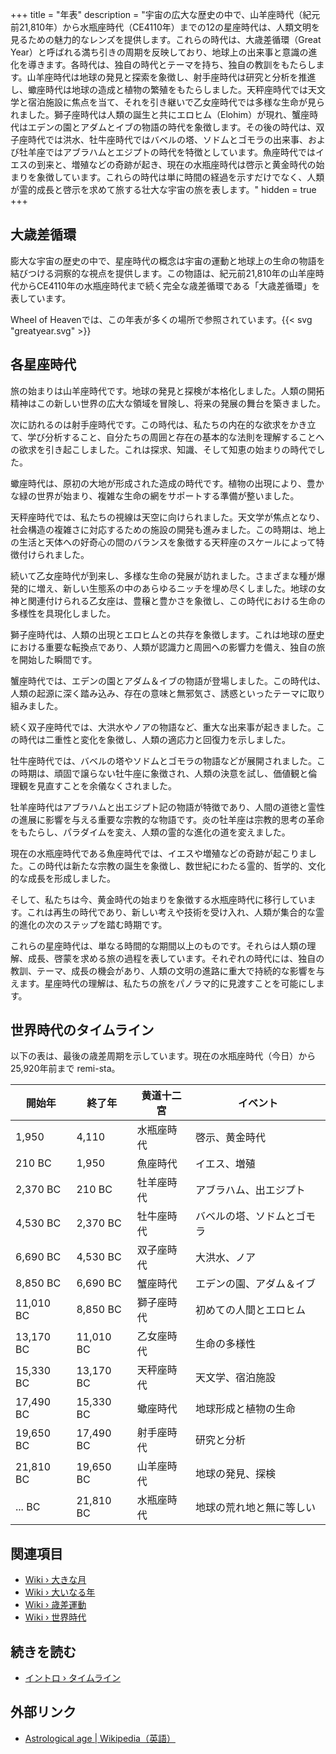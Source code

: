 +++
title = "年表"
description = "宇宙の広大な歴史の中で、山羊座時代（紀元前21,810年）から水瓶座時代（CE4110年）までの12の星座時代は、人類文明を見るための魅力的なレンズを提供します。これらの時代は、大歳差循環（Great Year）と呼ばれる満ち引きの周期を反映しており、地球上の出来事と意識の進化を導きます。各時代は、独自の時代とテーマを持ち、独自の教訓をもたらします。山羊座時代は地球の発見と探索を象徴し、射手座時代は研究と分析を推進し、蠍座時代は地球の造成と植物の繁殖をもたらしました。天秤座時代では天文学と宿泊施設に焦点を当て、それを引き継いで乙女座時代では多様な生命が見られました。獅子座時代は人類の誕生と共にエロヒム（Elohim）が現れ、蟹座時代はエデンの園とアダムとイブの物語の時代を象徴します。その後の時代は、双子座時代では洪水、牡牛座時代ではバベルの塔、ソドムとゴモラの出来事、および牡羊座ではアブラハムとエジプトの時代を特徴としています。魚座時代ではイエスの到来と、増殖などの奇跡が起き、現在の水瓶座時代は啓示と黄金時代の始まりを象徴しています。これらの時代は単に時間の経過を示すだけでなく、人類が霊的成長と啓示を求めて旅する壮大な宇宙の旅を表します。"
hidden = true
+++

## 大歳差循環

膨大な宇宙の歴史の中で、星座時代の概念は宇宙の運動と地球上の生命の物語を結びつける洞察的な視点を提供します。この物語は、紀元前21,810年の山羊座時代からCE4110年の水瓶座時代まで続く完全な歳差循環である「大歳差循環」を表しています。

Wheel of Heavenでは、この年表が多くの場所で参照されています。{{< svg "greatyear.svg" >}}

## 各星座時代

旅の始まりは山羊座時代です。地球の発見と探検が本格化しました。人類の開拓精神はこの新しい世界の広大な領域を冒険し、将来の発展の舞台を築きました。

次に訪れるのは射手座時代です。この時代は、私たちの内在的な欲求をかき立て、学び分析すること、自分たちの周囲と存在の基本的な法則を理解することへの欲求を引き起こしました。これは探求、知識、そして知恵の始まりの時代でした。

蠍座時代は、原初の大地が形成された造成の時代です。植物の出現により、豊かな緑の世界が始まり、複雑な生命の網をサポートする準備が整いました。

天秤座時代では、私たちの視線は天空に向けられました。天文学が焦点となり、社会構造の複雑さに対応するための施設の開発も進みました。この時期は、地上の生活と天体への好奇心の間のバランスを象徴する天秤座のスケールによって特徴付けられました。

続いて乙女座時代が到来し、多様な生命の発展が訪れました。さまざまな種が爆発的に増え、新しい生態系の中のあらゆるニッチを埋め尽くしました。地球の女神と関連付けられる乙女座は、豊穣と豊かさを象徴し、この時代における生命の多様性を具現化しました。

獅子座時代は、人類の出現とエロヒムとの共存を象徴します。これは地球の歴史における重要な転換点であり、人類が認識力と周囲への影響力を備え、独自の旅を開始した瞬間です。

蟹座時代では、エデンの園とアダム＆イブの物語が登場しました。この時代は、人類の起源に深く踏み込み、存在の意味と無邪気さ、誘惑といったテーマに取り組みました。

続く双子座時代では、大洪水やノアの物語など、重大な出来事が起きました。この時代は二重性と変化を象徴し、人類の適応力と回復力を示しました。

牡牛座時代では、バベルの塔やソドムとゴモラの物語などが展開されました。この時期は、頑固で譲らない牡牛座に象徴され、人類の決意を試し、価値観と倫理観を見直すことを余儀なくされました。

牡羊座時代はアブラハムと出エジプト記の物語が特徴であり、人間の道徳と霊性の進展に影響を与える重要な宗教的な物語です。炎の牡羊座は宗教的思考の革命をもたらし、パラダイムを変え、人類の霊的な進化の道を変えました。

現在の水瓶座時代である魚座時代では、イエスや増殖などの奇跡が起こりました。この時代は新たな宗教の誕生を象徴し、数世紀にわたる霊的、哲学的、文化的な成長を形成しました。

そして、私たちは今、黄金時代の始まりを象徴する水瓶座時代に移行しています。これは再生の時代であり、新しい考えや技術を受け入れ、人類が集合的な霊的進化の次のステップを踏む時期です。

これらの星座時代は、単なる時間的な期間以上のものです。それらは人類の理解、成長、啓蒙を求める旅の過程を表しています。それぞれの時代には、独自の教訓、テーマ、成長の機会があり、人類の文明の進路に重大で持続的な影響を与えます。星座時代の理解は、私たちの旅をパノラマ的に見渡すことを可能にします。

## 世界時代のタイムライン

以下の表は、最後の歳差周期を示しています。現在の水瓶座時代（今日）から25,920年前まで remi-sta。

| 開始年 | 終了年   | 黄道十二宮         | イベント                        |
|---------|----------|--------------------|---------------------------------|
| 1,950   | 4,110    | 水瓶座時代         | 啓示、黄金時代                  |
| 210 BC  | 1,950    | 魚座時代           | イエス、増殖                    |
| 2,370 BC | 210 BC   | 牡羊座時代         | アブラハム、出エジプト           |
| 4,530 BC | 2,370 BC | 牡牛座時代         | バベルの塔、ソドムとゴモラ       |
| 6,690 BC | 4,530 BC | 双子座時代         | 大洪水、ノア                    |
| 8,850 BC | 6,690 BC | 蟹座時代           | エデンの園、アダム＆イブ          |
| 11,010 BC | 8,850 BC | 獅子座時代         | 初めての人間とエロヒム            |
| 13,170 BC | 11,010 BC | 乙女座時代       | 生命の多様性                    |
| 15,330 BC | 13,170 BC | 天秤座時代         | 天文学、宿泊施設                |
| 17,490 BC | 15,330 BC | 蠍座時代           | 地球形成と植物の生命            |
| 19,650 BC | 17,490 BC | 射手座時代         | 研究と分析                      |
| 21,810 BC | 19,650 BC | 山羊座時代         | 地球の発見、探検                |
| ... BC   | 21,810 BC | 水瓶座時代         | 地球の荒れ地と無に等しい         |

## 関連項目

- [Wiki › 大きな月](../../wiki/great-month/)
- [Wiki › 大いなる年](../../wiki/great-year/)
- [Wiki › 歳差運動](../../wiki/precession/)
- [Wiki › 世界時代](../../wiki/world-age/)

## 続きを読む

- [イントロ › タイムライン](../../timeline/preamble/)

## 外部リンク

- [Astrological age | Wikipedia（英語）](https://en.wikipedia.org/wiki/Astrological_age)